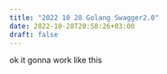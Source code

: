 ```yaml
---
title: "2022 10 28 Golang Swagger2.0"
date: 2022-10-28T20:58:26+03:00
draft: false
---
```


ok it gonna work like this
